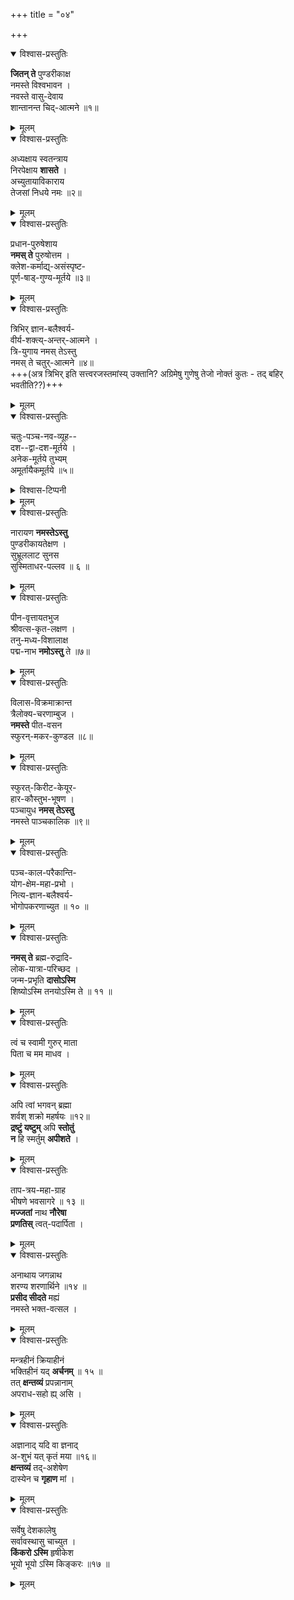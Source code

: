 +++
title = "०४"

+++


<details open><summary>विश्वास-प्रस्तुतिः</summary>

**जितन् ते** पुण्डरीकाक्ष  
नमस्ते विश्वभावन ।  
नवस्ते वासु-देवाय  
शान्तानन्त चिद्-आत्मने ॥१॥
</details>

<details><summary>मूलम्</summary>

जितन्ते पुण्डरीकाक्ष नमस्ते विश्वभावन ।  
नवस्ते वासुदेवाय शान्तानन्त चिदात्मने ॥१॥
</details>


<details open><summary>विश्वास-प्रस्तुतिः</summary>

अध्यक्षाय स्वतन्त्राय  
निरपेक्षाय **शासते** ।  
अच्युतायाविकाराय  
तेजसां निधये नमः ॥२॥
</details>

<details><summary>मूलम्</summary>

अध्यक्षाय स्वतन्त्राय निरपेक्षाय शासते ।  
अच्युतायाविकाराय तेजसांनिधये नमः ॥२॥
</details>


<details open><summary>विश्वास-प्रस्तुतिः</summary>

प्रधान-पुरुषेशाय  
**नमस् ते** पुरुषोत्तम ।  
क्लेश-कर्माद्य्-असंस्पृष्ट-  
पूर्ण-षाड्-गुण्य-मूर्तये ॥३॥
</details>

<details><summary>मूलम्</summary>

प्रधानपुरुषेशाय नमस्तेपुरुषोत्तम ।  
क्लेशकर्माद्यसंस्पृष्ट पूर्णषाड्गुण्यमूर्तये ॥३॥
</details>


<details open><summary>विश्वास-प्रस्तुतिः</summary>

त्रिभिर् ज्ञान-बलैश्वर्य-  
वीर्य-शक्त्य्-अन्तर्-आत्मने ।  
त्रि-युगाय नमस् तेऽस्तु  
नमस् ते चतुर्-आत्मने ॥४॥  
+++(अत्र त्रिभिर् इति सत्त्वरजस्तमांस्य् उक्तानि? अग्रिमेषु गुणेषु तेजो नोक्तं कुतः - तद् बहिर् भवतीति??)+++
</details>

<details><summary>मूलम्</summary>

त्रिभिर्ज्ञानबलैश्वर्यवीर्यशक्त्यन्तरात्मने ।  
त्रियुगाय नमस्तेऽस्तु नमस्ते चतुरात्मने ॥४॥
</details>


<details open><summary>विश्वास-प्रस्तुतिः</summary>

चतुः-पञ्च-नव-व्यूह--  
दश--द्वा-दश-मूर्तये ।  
अनेक-मूर्तये तुभ्यम्  
अमूर्तायैकमूर्तये ॥५॥
</details>

<details><summary>विश्वास-टिप्पनी</summary>

> सात्वतां नवमूर्तीनामादिमूर्तिरहं परा

इति भागवते।  
वासुदेवः, सङ्कर्षणः, प्रद्युम्नः, अनिरुद्धः, नारायणः,  
हय-ग्रीवः, वराहः, नरसिंहः, ब्रह्मा इत्य् एतेषु क्रमशः ४, ५, ९ गृहीत्वा व्यूह-सङ्ख्या-भेदा जायन्ते।  
दशं चावताराः।
</details>

<details><summary>मूलम्</summary>

चतुःपञ्चनवव्यूह दशद्वादशमूर्तये ।  
अनेकमूर्तये तुभ्यममूर्तायैकमूर्तये ॥५॥
</details>


<details open><summary>विश्वास-प्रस्तुतिः</summary>

नारायण **नमस्तेऽस्तु**  
पुण्डरीकायतेक्षण ।  
सुभ्रूललाट सुनस  
सुस्मिताधर-पल्लव ॥ ६ ॥
</details>

<details><summary>मूलम्</summary>

नारायण नमस्तेस्तु पुण्डरीकायतेक्षण ।  
सुभ्रूललाटसुनस सुस्मिताधरपल्लव ॥ ६ ॥
</details>


<details open><summary>विश्वास-प्रस्तुतिः</summary>

पीन-वृत्तायतभुज  
श्रीवत्स-कृत-लक्षण ।  
तनु-मध्य-विशालाक्ष  
पद्म-नाभ **नमोऽस्तु** ते ॥७॥
</details>

<details><summary>मूलम्</summary>

पीनवृत्तायतभुज श्रीवत्सकृतलक्षण ।  
तनुमध्य विशालाक्ष पद्मनाभ नमोऽस्तु ते ॥७॥
</details>


<details open><summary>विश्वास-प्रस्तुतिः</summary>

विलास-विक्रमाक्रान्त  
त्रैलोक्य-चरणाम्बुज ।  
**नमस्ते** पीत-वसन  
स्फुरन्-मकर-कुण्डल ॥८॥
</details>

<details><summary>मूलम्</summary>

विलास विक्रमाक्रान्त त्रैलोक्यचरणाम्बुज ।  
नमस्तेपीतवसन स्फुरन्मकरकुण्डल ॥८॥
</details>


<details open><summary>विश्वास-प्रस्तुतिः</summary>

स्फुरत्-किरीट-केयूर-  
हार-कौस्तुभ-भूषण ।  
पञ्चायुध **नमस् तेऽस्तु**  
नमस्ते पाञ्चकालिक ॥९॥
</details>

<details><summary>मूलम्</summary>

स्फुरत्किरीटकेयूर हारकौस्तुभभूषण ।  
पञ्चायुध नमस्तेऽस्तु नमस्ते पाञ्चकालिक ॥९॥
</details>


<details open><summary>विश्वास-प्रस्तुतिः</summary>

पञ्च-काल-परैकान्ति-  
योग-क्षेम-महा-प्रभो ।  
नित्य-ज्ञान-बलैश्वर्य-  
भोगोपकरणाच्युत ॥ १० ॥
</details>

<details><summary>मूलम्</summary>

पञ्चकालपरैकान्तियोगक्षेममहाप्रभो ।  
नित्यज्ञानबलैश्वर्य भोगोपकरणाच्युत ॥ १० ॥
</details>


<details open><summary>विश्वास-प्रस्तुतिः</summary>

**नमस् ते** ब्रह्म-रुद्रादि-  
लोक-यात्रा-परिच्छद ।  
जन्म-प्रभृति **दासोऽस्मि**  
शिष्योऽस्मि तनयोऽस्मि ते ॥ ११ ॥
</details>

<details><summary>मूलम्</summary>

नमस्तेब्रह्मरुद्रादि लोकयात्रापरिच्छद ।  
जन्मप्रभृति दासोऽस्मि शिष्योऽस्मि तनयोऽस्मि ते ॥ ११ ॥
</details>


<details open><summary>विश्वास-प्रस्तुतिः</summary>

त्वं च स्वामी गुरुर् माता  
पिता च मम माधव ।  
</details>

<details><summary>मूलम्</summary>

त्वंच स्वामी गुरुर्माता पिताच मम माधव ।  
</details>


<details open><summary>विश्वास-प्रस्तुतिः</summary>

अपि त्वां भगवन् ब्रह्मा  
शर्वश् शक्रो महर्षयः ॥१२॥  
**द्रष्टुं यष्टुम्** अपि **स्तोतुं**  
**न** हि स्मर्तुम् **अपीशते** ।  
</details>

<details><summary>मूलम्</summary>

अपित्वां भगवन् ब्रह्मा शर्वश्शक्रो महर्षयः ॥१२॥  
द्रष्टुं यष्टुमपिस्तोतुं स्मर्तुमपीशते ।  
</details>


<details open><summary>विश्वास-प्रस्तुतिः</summary>

ताप-त्रय-महा-ग्राह  
भीषणे भवसागरे ॥ १३ ॥  
**मज्जतां** नाथ **नौरेषा**  
**प्रणतिस्** त्वत्-पदार्पिता ।  
</details>

<details><summary>मूलम्</summary>

तापत्रयमहाग्राह भीषणे भवसागरे ॥ १३ ॥  
मज्जतां नाथ नौरेषा प्रणतिस्त्वत्पदार्पिता ।  
</details>


<details open><summary>विश्वास-प्रस्तुतिः</summary>

अनाथाय जगन्नाथ  
शरण्य शरणार्थिने ॥१४ ॥  
**प्रसीद सीदते** मह्यं  
नमस्ते भक्त-वत्सल ।  
</details>

<details><summary>मूलम्</summary>

अनाथाय जगन्नाथ शरण्य शरणार्थिने ॥१४ ॥  
प्रसीद सीदते मह्यं नमस्ते भक्तवत्सल ।  
</details>


<details open><summary>विश्वास-प्रस्तुतिः</summary>

मन्त्रहीनं क्रियाहीनं  
भक्तिहीनं यद् **अर्चनम्** ॥ १५ ॥  
तत् **क्षन्तव्यं** प्रपन्नानाम्  
अपराध-सहो ह्य् असि ।  
</details>

<details><summary>मूलम्</summary>

मन्त्रहीनं क्रियाहीनं भक्तिहीनं यदर्चनम् ॥ १५ ॥  
तत्क्षन्तव्यं प्रपन्नानामपराधसहोह्यसि ।  
</details>


<details open><summary>विश्वास-प्रस्तुतिः</summary>

अज्ञानाद् यदि वा ज्ञनाद्  
अ-शुभं यत् कृतं मया ॥१६॥  
**क्षन्तव्यं** तद्-अशेषेण  
दास्येन च **गृहाण** मां ।  
</details>

<details><summary>मूलम्</summary>

अज्ञानाद्यदिवा ज्ञनादशुभं यत्कृतं मया ॥१६॥  
क्षन्तव्यं तदशेषेण दास्येनच गृहाण मां ।  
</details>

<details open><summary>विश्वास-प्रस्तुतिः</summary>

सर्वेषु देशकालेषु  
सर्वावस्थासु चाच्युत ।  
**किंकरो ऽस्मि** हृषीकेश  
भूयो भूयो ऽस्मि किङ्करः ॥१७ ॥
</details>

<details><summary>मूलम्</summary>

सर्वेषु देशकालेषु सर्वावस्थासु चाच्युत ।  
किंकरोस्मि हृषीकेश भूयोभूयोऽस्मिकिङ्करः ॥१७ ॥

</details>
